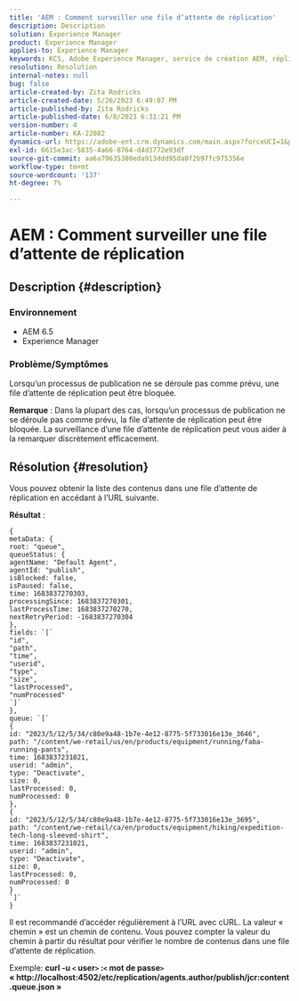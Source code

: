 ```yaml
---
title: 'AEM : Comment surveiller une file d’attente de réplication'
description: Description
solution: Experience Manager
product: Experience Manager
applies-to: Experience Manager
keywords: KCS, Adobe Experience Manager, service de création AEM, réplication
resolution: Resolution
internal-notes: null
bug: false
article-created-by: Zita Rodricks
article-created-date: 5/26/2023 6:49:07 PM
article-published-by: Zita Rodricks
article-published-date: 6/8/2023 6:31:21 PM
version-number: 4
article-number: KA-22082
dynamics-url: https://adobe-ent.crm.dynamics.com/main.aspx?forceUCI=1&pagetype=entityrecord&etn=knowledgearticle&id=4a6f6bf9-f5fb-ed11-8849-6045bd0063aa
exl-id: 6615e3ac-5835-4a66-8764-d4d3772e93df
source-git-commit: aa6a79635380eda913ddd95da0f2b97fc975356e
workflow-type: tm+mt
source-wordcount: '137'
ht-degree: 7%

---
```


# AEM : Comment surveiller une file d’attente de réplication

## Description {#description}


### <b>Environnement</b>

- AEM 6.5
- Experience Manager


### <b>Problème/Symptômes</b>

Lorsqu’un processus de publication ne se déroule pas comme prévu, une file d’attente de réplication peut être bloquée.

<b>Remarque</b> : Dans la plupart des cas, lorsqu’un processus de publication ne se déroule pas comme prévu, la file d’attente de réplication peut être bloquée. La surveillance d’une file d’attente de réplication peut vous aider à la remarquer discrètement efficacement.


## Résolution {#resolution}


Vous pouvez obtenir la liste des contenus dans une file d’attente de réplication en accédant à l’URL [](https://localhost:4502/etc/replication/agents.author/publish/jcr:content.queue.json)suivante.

<b>Résultat</b> :


```
{
metaData: {
root: "queue",
queueStatus: {
agentName: "Default Agent",
agentId: "publish",
isBlocked: false,
isPaused: false,
time: 1683837270303,
processingSince: 1683837270301,
lastProcessTime: 1683837270270,
nextRetryPeriod: -1683837270304
},
fields: `[` 
"id",
"path",
"time",
"userid",
"type",
"size",
"lastProcessed",
"numProcessed"
`]` 
},
queue: `[` 
{
id: "2023/5/12/5/34/c80e9a48-1b7e-4e12-8775-5f733016e13e_3646",
path: "/content/we-retail/us/en/products/equipment/running/faba-running-pants",
time: 1683837231021,
userid: "admin",
type: "Deactivate",
size: 0,
lastProcessed: 0,
numProcessed: 0
},
{
id: "2023/5/12/5/34/c80e9a48-1b7e-4e12-8775-5f733016e13e_3695",
path: "/content/we-retail/ca/en/products/equipment/hiking/expedition-tech-long-sleeved-shirt",
time: 1683837231021,
userid: "admin",
type: "Deactivate",
size: 0,
lastProcessed: 0,
numProcessed: 0
}
`]` 
}
```




Il est recommandé d’accéder régulièrement à l’URL avec cURL. La valeur « chemin » est un chemin de contenu. Vous pouvez compter la valeur du chemin à partir du résultat pour vérifier le nombre de contenus dans une file d’attente de réplication.

Exemple:
<b>curl -u `<` user`>` :`<` mot de passe`>`  « http://localhost:4502/etc/replication/agents.author/publish/jcr:content.queue.json »</b>
